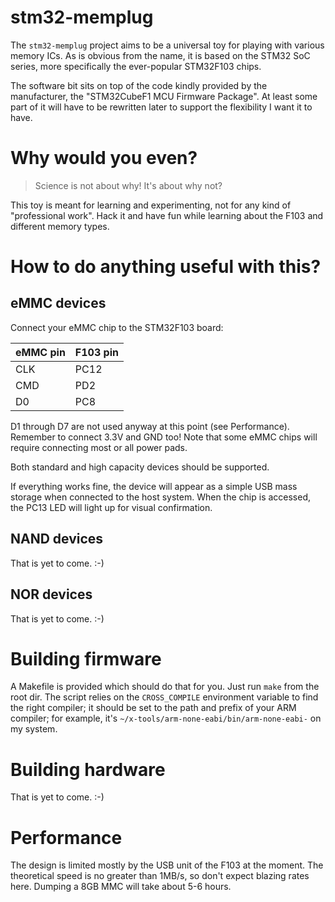 # stm32-memplug

The `stm32-memplug` project aims to be a universal toy for playing with
various memory ICs. As is obvious from the name, it is based on the STM32
SoC series, more specifically the ever-popular STM32F103 chips.

The software bit sits on top of the code kindly provided by the
manufacturer, the "STM32CubeF1 MCU Firmware Package". At least some part
of it will have to be rewritten later to support the flexibility I want it
to have.

# Why would you even?

> Science is not about why! It's about why not?

This toy is meant for learning and experimenting, not for any kind of
"professional work". Hack it and have fun while learning about the F103
and different memory types.

# How to do anything useful with this?

## eMMC devices

Connect your eMMC chip to the STM32F103 board:

eMMC pin | F103 pin
-------|---------
CLK | PC12
CMD | PD2
D0 | PC8

D1 through D7 are not used anyway at this point (see Performance).
Remember to connect 3.3V and GND too! Note that some eMMC chips will require
connecting most or all power pads.

Both standard and high capacity devices should be supported.

If everything works fine, the device will appear as a simple USB mass storage
when connected to the host system. When the chip is accessed, the PC13 LED
will light up for visual confirmation.

## NAND devices

That is yet to come. :-)

## NOR devices

That is yet to come. :-)

# Building firmware

A Makefile is provided which should do that for you. Just run `make` from the
root dir. The script relies on the `CROSS_COMPILE` environment variable to
find the right compiler; it should be set to the path and prefix of your ARM
compiler; for example, it's `~/x-tools/arm-none-eabi/bin/arm-none-eabi-` on my system.

# Building hardware

That is yet to come. :-)

# Performance

The design is limited mostly by the USB unit of the F103 at the moment.
The theoretical speed is no greater than 1MB/s, so don't expect blazing
rates here. Dumping a 8GB MMC will take about 5-6 hours.

